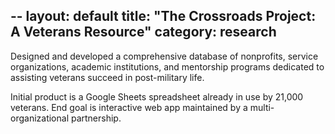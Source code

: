 --
layout: default
title: "The Crossroads Project: A Veterans Resource"
category: research
--

Designed and developed a comprehensive database of nonprofits, service organizations, academic institutions, and mentorship programs dedicated to assisting veterans succeed in post-military life. 

Initial product is a Google Sheets spreadsheet already in use by 21,000 veterans. End goal is interactive web app maintained by a multi-organizational partnership.
